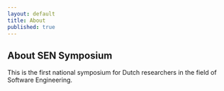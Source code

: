 ```yaml
---
layout: default
title: About
published: true
---
```


## About SEN Symposium

This is the first national symposium for Dutch researchers in the field of Software Engineering.
